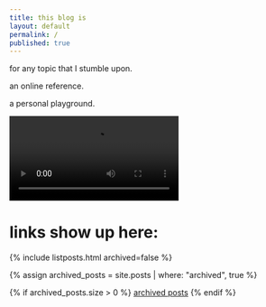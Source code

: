 ```yaml
---
title: this blog is
layout: default
permalink: /
published: true
---
```

for any topic that I stumble upon.

an online reference.

a personal playground.

<video controls width="300">
  <source src="/assets/video/stolen-bmp.mp4" type="video/mp4"/>
</video>

# links show up here:

{% include listposts.html archived=false %}

{% assign archived_posts = site.posts | where: "archived", true %}

{% if archived_posts.size > 0 %}
  [archived posts](/archive.html)
{% endif %}
